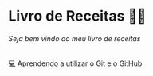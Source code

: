 # Livro de Receitas :man_cook:

###### Seja bem vindo ao meu livro de receitas

:computer: Aprendendo a utilizar o Git e o GitHub
